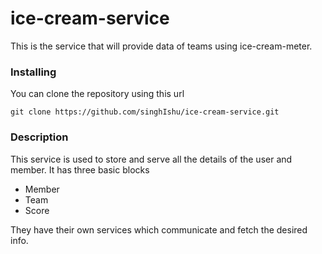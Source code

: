 # ice-cream-service

This is the service that will provide data of teams using ice-cream-meter.


### Installing

You can clone the repository using this url

```
git clone https://github.com/singhIshu/ice-cream-service.git
```

### Description 

This service is used to store and serve all the details of the user and member.
It has three basic blocks 
 * Member
 * Team
 * Score
 
They have their own services which communicate and fetch the desired info.

